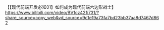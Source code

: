 【【现代前端开发必知01】如何成为现代前端六边形战士】 https://www.bilibili.com/video/BV1cz421i731/?share_source=copy_web&vd_source=9c1e19a73fa7bd23bb37aa8d7467d862

